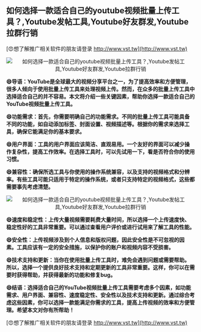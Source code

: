 ## **如何选择一款适合自己的youtube视频批量上传工具？,Youtube发帖工具,Youtube好友群发,Youtube拉群行销**

[😍想了解推广相关软件的朋友请登录 http://www.vst.tw](http://www.vst.tw)

 <center><img src="https://vst.tw/MP4/tuiguang/png/8.png" alt="如何选择一款适合自己的youtube视频批量上传工具？,Youtube发帖工具,Youtube好友群发,Youtube拉群行销"></center>

**😄导语：YouTube是全球最大的视频分享平台之一，为了提高效率和方便管理，很多人倾向于使用批量上传工具来处理视频上传。然而，在众多的批量上传工具中选择适合自己的并不容易。本文将介绍一些关键因素，帮助你选择一款适合自己的YouTube视频批量上传工具。**

**😄功能需求：首先，你需要明确自己的功能需求。不同的批量上传工具可能具备不同的功能，如自动添加标签、封面设置、视频描述等。根据你的需求来选择工具，确保它能满足你的基本要求。**

**😄用户界面：工具的用户界面应该简洁、直观易用。一个友好的界面可以减少操作复杂性，提高工作效率。在选择工具时，可以先试用一下，看是否符合你的使用习惯。**

**😄兼容性：确保所选工具与你使用的操作系统兼容，以及支持的视频格式和分辨率。有些工具可能只适用于特定的操作系统，或者只支持特定的视频格式，这些都需要事先考虑清楚。**

 <center><img src="https://vst.tw/MP4/tuiguang/png/6.png" alt="如何选择一款适合自己的youtube视频批量上传工具？,Youtube发帖工具,Youtube好友群发,Youtube拉群行销"></center>

**😄速度和稳定性：上传大量视频需要耗费大量时间，所以选择一个上传速度快、稳定性好的工具非常重要。可以通过查看用户评价或进行试用来了解工具的性能。**

**😄安全性：上传视频涉及到个人信息和版权问题，因此安全性是不可忽视的因素。工具应该有一定的安全措施，以保护你的账户和视频内容不受损害。**

**😄技术支持和更新：当你在使用批量上传工具时，难免会遇到问题或需要帮助。所以，选择一个提供良好技术支持和定期更新的工具非常重要。这样，你可以在需要时获得帮助，并获得最新的功能和修复bug。**

**😄结语：选择适合自己的YouTube视频批量上传工具需要考虑多个因素，如功能需求、用户界面、兼容性、速度稳定性、安全性以及技术支持和更新。通过综合考虑这些因素，你可以选择一款能满足你需求的工具，提高上传视频的效率和方便管理。希望本文对你有所帮助！**

[😍想了解推广相关软件的朋友请登录 http://www.vst.tw](http://www.vst.tw)



